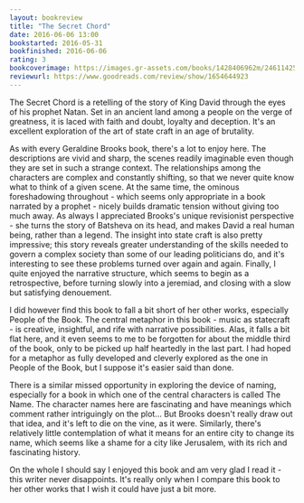 ```yaml
---
layout: bookreview
title: "The Secret Chord"
date: 2016-06-06 13:00
bookstarted: 2016-05-31
bookfinished: 2016-06-06
rating: 3
bookcoverimage: https://images.gr-assets.com/books/1428406962m/24611425.jpg
reviewurl: https://www.goodreads.com/review/show/1654644923
---
```


The Secret Chord is a retelling of the story of King David through the eyes of his prophet Natan. Set in an ancient land among a people on the verge of greatness, it is laced with faith and doubt, loyalty and deception. It's an excellent exploration of the art of state craft in an age of brutality.



As with every Geraldine Brooks book, there's a lot to enjoy here. The descriptions are vivid and sharp, the scenes readily imaginable even though they are set in such a strange context. The relationships among the characters are complex and constantly shifting, so that we never quite know what to think of a given scene. At the same time, the ominous foreshadowing throughout - which seems only appropriate in a book narrated by a prophet - nicely builds dramatic tension without giving too much away. As always I appreciated Brooks's unique revisionist perspective - she turns the story of Batsheva on its head, and makes David a real human being, rather than a legend. The insight into state craft is also pretty impressive; this story reveals greater understanding of the skills needed to govern a complex society than some of our leading politicians do, and it's interesting to see these problems turned over again and again. Finally, I quite enjoyed the narrative structure, which seems to begin as a retrospective, before turning slowly into a jeremiad, and closing with a slow but satisfying denouement.



I did however find this book to fall a bit short of her other works, especially People of the Book. The central metaphor in this book - music as statecraft - is creative, insightful, and rife with narrative possibilities. Alas, it falls a bit flat here, and it even seems to me to be forgotten for about the middle third of the book, only to be picked up half heartedly in the last part. I had hoped for a metaphor as fully developed and cleverly explored as the one in People of the Book, but I suppose it's easier said than done.



There is a similar missed opportunity in exploring the device of naming, especially for a book in which one of the central characters is called The Name. The character names here are fascinating and have meanings which comment rather intriguingly on the plot... But Brooks doesn't really draw out that idea, and it's left to die on the vine, as it were. Similarly, there's relatively little contemplation of what it means for an entire city to change its name, which seems like a shame for a city like Jerusalem, with its rich and fascinating history.



On the whole I should say I enjoyed this book and am very glad I read it - this writer never disappoints. It's really only when I compare this book to her other works that I wish it could have just a bit more.